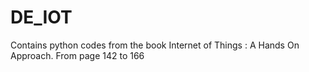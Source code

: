 # DE_IOT
Contains python codes from the book Internet of Things : A Hands On Approach. From page 142 to 166
